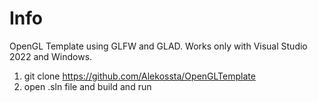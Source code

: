 # Info
OpenGL Template using GLFW and GLAD. Works only with Visual Studio 2022 and Windows.

1. git clone https://github.com/Alekossta/OpenGLTemplate
2. open .sln file and build and run

